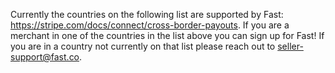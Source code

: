 Currently the countries on the following list are supported by Fast: https://stripe.com/docs/connect/cross-border-payouts. If you are a merchant in one of the countries in the list above you can sign up for Fast! If you are in a country not currently on that list please reach out to seller-support@fast.co.
